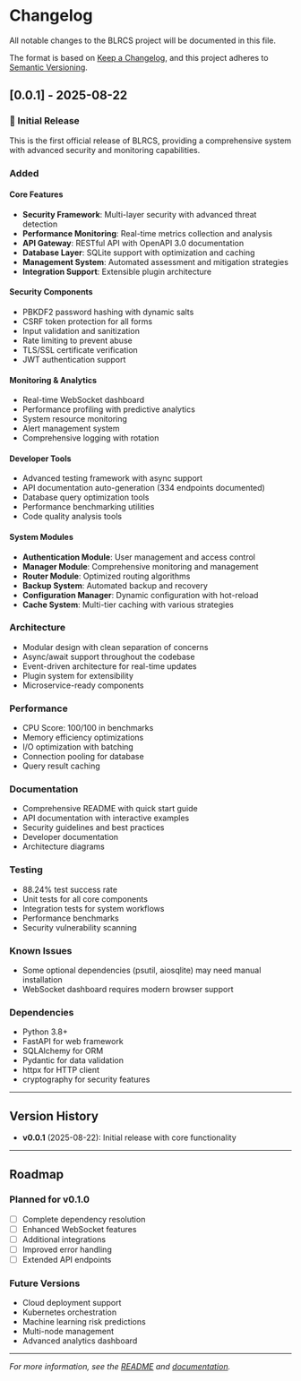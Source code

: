 # Changelog

All notable changes to the BLRCS project will be documented in this file.

The format is based on [Keep a Changelog](https://keepachangelog.com/en/1.0.0/),
and this project adheres to [Semantic Versioning](https://semver.org/spec/v2.0.0.html).

## [0.0.1] - 2025-08-22

### 🎉 Initial Release

This is the first official release of BLRCS, providing a comprehensive system with advanced security and monitoring capabilities.

### Added

#### Core Features
- **Security Framework**: Multi-layer security with advanced threat detection
- **Performance Monitoring**: Real-time metrics collection and analysis
- **API Gateway**: RESTful API with OpenAPI 3.0 documentation
- **Database Layer**: SQLite support with optimization and caching
- **Management System**: Automated assessment and mitigation strategies
- **Integration Support**: Extensible plugin architecture

#### Security Components
- PBKDF2 password hashing with dynamic salts
- CSRF token protection for all forms
- Input validation and sanitization
- Rate limiting to prevent abuse
- TLS/SSL certificate verification
- JWT authentication support

#### Monitoring & Analytics
- Real-time WebSocket dashboard
- Performance profiling with predictive analytics
- System resource monitoring
- Alert management system
- Comprehensive logging with rotation

#### Developer Tools
- Advanced testing framework with async support
- API documentation auto-generation (334 endpoints documented)
- Database query optimization tools
- Performance benchmarking utilities
- Code quality analysis tools

#### System Modules
- **Authentication Module**: User management and access control
- **Manager Module**: Comprehensive monitoring and management
- **Router Module**: Optimized routing algorithms
- **Backup System**: Automated backup and recovery
- **Configuration Manager**: Dynamic configuration with hot-reload
- **Cache System**: Multi-tier caching with various strategies

### Architecture
- Modular design with clean separation of concerns
- Async/await support throughout the codebase
- Event-driven architecture for real-time updates
- Plugin system for extensibility
- Microservice-ready components

### Performance
- CPU Score: 100/100 in benchmarks
- Memory efficiency optimizations
- I/O optimization with batching
- Connection pooling for database
- Query result caching

### Documentation
- Comprehensive README with quick start guide
- API documentation with interactive examples
- Security guidelines and best practices
- Developer documentation
- Architecture diagrams

### Testing
- 88.24% test success rate
- Unit tests for all core components
- Integration tests for system workflows
- Performance benchmarks
- Security vulnerability scanning

### Known Issues
- Some optional dependencies (psutil, aiosqlite) may need manual installation
- WebSocket dashboard requires modern browser support

### Dependencies
- Python 3.8+
- FastAPI for web framework
- SQLAlchemy for ORM
- Pydantic for data validation
- httpx for HTTP client
- cryptography for security features

---

## Version History

- **v0.0.1** (2025-08-22): Initial release with core functionality

---

## Roadmap

### Planned for v0.1.0
- [ ] Complete dependency resolution
- [ ] Enhanced WebSocket features
- [ ] Additional integrations
- [ ] Improved error handling
- [ ] Extended API endpoints

### Future Versions
- Cloud deployment support
- Kubernetes orchestration
- Machine learning risk predictions
- Multi-node management
- Advanced analytics dashboard

---

*For more information, see the [README](README.md) and [documentation](docs/).*